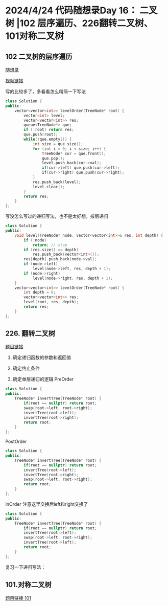 # 2024/4/24 代码随想录Day 16： 二叉树 |102 层序遍历、226翻转二叉树、101对称二叉树

## 102 二叉树的层序遍历
[随想录](https://programmercarl.com/0102.%E4%BA%8C%E5%8F%89%E6%A0%91%E7%9A%84%E5%B1%82%E5%BA%8F%E9%81%8D%E5%8E%86.html#%E7%AE%97%E6%B3%95%E5%85%AC%E5%BC%80%E8%AF%BE)

[视频链接](https://www.bilibili.com/video/BV1GY4y1u7b2/?vd_source=4cca6f0dd2495280b5f065c0e86f221c)

写的比较多了，多看看怎么精简一下写法
```cpp
class Solution {
public:
    vector<vector<int>> levelOrder(TreeNode* root) {
        vector<int> level;
        vector<vector<int>> res;
        queue<TreeNode*> que;
        if (!root) return res;
        que.push(root);
        while(!que.empty()) {
            int size = que.size();
            for (int i = 0; i < size; i++) {
                TreeNode* cur = que.front();
                que.pop();
                level.push_back(cur->val);
                if(cur->left) que.push(cur->left);
                if(cur->right) que.push(cur->right);
            }
            res.push_back(level);
            level.clear();
        }
        return res;
    }
};
```
写没怎么写过的递归写法，也不是太好想，按层递归
```cpp
class Solution {
public:
    void level(TreeNode* node, vector<vector<int>>& res, int depth) {
        if (!node)
            return; // stop
        if (res.size() == depth)
            res.push_back(vector<int>());
        res[depth].push_back(node->val);
        if (node->left)
            level(node->left, res, depth + 1);
        if (node->right)
            level(node->right, res, depth + 1);
    }
    vector<vector<int>> levelOrder(TreeNode* root) {
        int depth = 0;
        vector<vector<int>> res;
        level(root, res, depth);
        return res;
    }
};
```
## 226. 翻转二叉树

[题目链接](https://leetcode.cn/problems/invert-binary-tree/)
1. 确定递归函数的参数和返回值

2. 确定终止条件

3. 确定单层递归的逻辑
PreOrder
```cpp
class Solution {
public:
    TreeNode* invertTree(TreeNode* root) {
        if(root == nullptr) return root;
        swap(root->left, root->right);
        invertTree(root->left);
        invertTree(root->right);
        return root;
    }
};
```
PostOrder
```cpp
class Solution {
public:
    TreeNode* invertTree(TreeNode* root) {
        if(root == nullptr) return root;
        invertTree(root->left);
        invertTree(root->right);
        swap(root->left, root->right);
        return root;
    }
};
```
InOrder
注意这里交换后left和right交换了
```cpp
class Solution {
public:
    TreeNode* invertTree(TreeNode* root) {
        if(root == nullptr) return root;
        invertTree(root->left);
        swap(root->left, root->right);
        invertTree(root->left);
        return root;
    }
};
```

复习一下递归写法：

## 101.对称二叉树
[题目链接 101](https://leetcode.cn/problems/symmetric-tree/description/)

